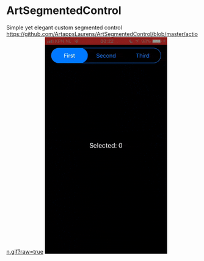 # ArtSegmentedControl
Simple yet elegant custom segmented control
https://github.com/ArtappsLaurens/ArtSegmentedControl/blob/master/action.gif?raw=true
![alt text](https://github.com/ArtappsLaurens/ArtSegmentedControl/blob/master/action.gif "ArtSegmentedControl in action")
